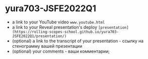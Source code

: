 
# yura703-JSFE2022Q1
* a link to your YouTube video ```www.youtube.html```
* a link to your Reveal presentation's deploy ```[presentation](https://rolling-scopes-school.github.io/yura703-JSFE2022Q1/presentation/)```
* (optional) a link to the transcript of your presentation - ссылку на стенограмму вашей презентации
* (optional) your comments - ваши комментарии;